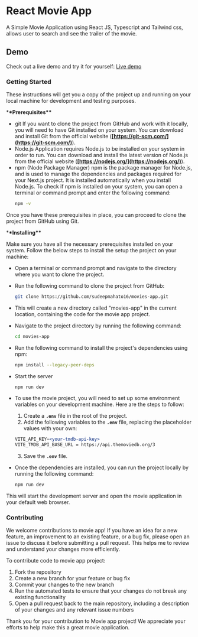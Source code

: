 # React Movie App

A Simple Movie Application using React JS, Typescript and Tailwind css, allows user to search and see the trailer of the movie.

## Demo

Check out a live demo and try it for yourself: [Live demo](https://tmovies-blush.vercel.app/)

### **Getting Started**

These instructions will get you a copy of the project up and running on your local machine for development and testing purposes.

\***\*Prerequisites\*\***

- git
  If you want to clone the project from GitHub and work with it locally, you will need to have Git installed on your system. You can download and install Git from the official website (**[https://git-scm.com/](https://git-scm.com/)**).
- Node.js
  Application requires Node.js to be installed on your system in order to run. You can download and install the latest version of Node.js from the official website (**[https://nodejs.org/](https://nodejs.org/)**).
- npm (Node Package Manager)
  npm is the package manager for Node.js, and is used to manage the dependencies and packages required for your Next.js project. It is installed automatically when you install Node.js.
  To check if npm is installed on your system, you can open a terminal or command prompt and enter the following command:
  ```bash
  npm -v
  ```

Once you have these prerequisites in place, you can proceed to clone the project from GitHub using Git.

\***\*Installing\*\***

Make sure you have all the necessary prerequisites installed on your system. Follow the below steps to install the setup the project on your machine:

- Open a terminal or command prompt and navigate to the directory where you want to clone the project.
- Run the following command to clone the project from GitHub:
  ```bash
  git clone https://github.com/sudeepmahato16/movies-app.git
  ```
- This will create a new directory called "movies-app" in the current location, containing the code for the movie app project.
- Navigate to the project directory by running the following command:

  ```bash
  cd movies-app
  ```

- Run the following command to install the project's dependencies using npm:

  ```bash
  npm install --legacy-peer-deps
  ```

- Start the server

  ```bash
  npm run dev
  ```

- To use the movie project, you will need to set up some environment variables on your development machine. Here are the steps to follow:

  1. Create a **`.env`** file in the root of the project.
  2. Add the following variables to the **`.env`** file, replacing the placeholder values with your own:

  ```jsx
  VITE_API_KEY=<your-tmdb-api-key>
  VITE_TMDB_API_BASE_URL = https://api.themoviedb.org/3
  ```

  3. Save the **`.env`** file.

- Once the dependencies are installed, you can run the project locally by running the following command:
  ```bash
  npm run dev
  ```

This will start the development server and open the movie application in your default web browser.

### Contributing

We welcome contributions to movie app! If you have an idea for a new feature, an improvement to an existing feature, or a bug fix, please open an issue to discuss it before submitting a pull request. This helps me to review and understand your changes more efficiently.

To contribute code to movie app project:

1. Fork the repository
2. Create a new branch for your feature or bug fix
3. Commit your changes to the new branch
4. Run the automated tests to ensure that your changes do not break any existing functionality
5. Open a pull request back to the main repository, including a description of your changes and any relevant issue numbers

Thank you for your contribution to Movie app project! We appreciate your efforts to help make this a great movie application.
